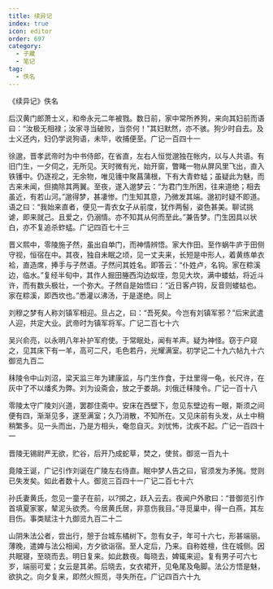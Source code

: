```yaml
---
title: 续异记
index: true
icon: editor
order: 697
category:
  - 子藏
  - 笔记
tag:
  - 佚名
---
```


《续异记》佚名  

后汉黄门郎萧士义，和帝永元二年被戮。数日前，家中常所养狗，来向其妇前而语曰：“汝极无相禄；汝家寻当破败，当奈何！”其妇默然，亦不骇。狗少时自去。及士义还内，妇仍学说狗语，未毕，收捕便至。广记一百四十一  

徐邈，晋孝武帝时为中书侍郎，在省直，左右人恒觉邈独在帐内，以与人共语。有旧门生，一夕伺之，无所见。天时微有光，始开窗，瞥睹一物从屏风里飞出，直入铁镬中。仍逐视之，无余物，唯见镬中聚菖蒲根，下有大青蚱蜢；虽疑此为魅，而古来未闻，但摘除其两翼。至夜，遂入邈梦云：“为君门生所困，往来道绝；相去虽近，有若山河。”邈得梦，甚凄惨。门生知其意，乃微发其端。邈初时疑不即道。语之曰：“我始来直者，便见一青衣女子从前度，犹作两髻，姿色甚美。聊试挑谑，即来就己。且爱之，仍溺情。亦不知其从何而至此。”兼告梦。门生因具以状白，亦不复追杀蚱蜢。广记四百七十三  

晋义熙中，零陵施子然，虽出自单门，而神情辨悟。家大作田。至作蜗牛庐于田侧守视，恒宿在中。其夜，独自未眠之顷，见一丈夫来，长短是中形人，着黄练单衣袷，直造席，捧手与子然语。子然问其姓名。即答云：“仆姓卢，名钩。家在粽溪边，临水。”复经半旬中，其作人掘田塍西沟边蚁垤，忽见大坎，满中蝼蛄，将近斗许，而有数头极壮，一个弥大。子然自是始悟曰：“近日客卢钩，反音则蝼蛄也。家在粽溪，即西坎也。”悉灌以沸汤，于是遂绝。同上  

刘穆之梦有人称刘镇军相迎。旦占之，曰：“吾死矣。今岂有刘镇军邪？”后宋武遣人迎，共定大业。武帝时为镇军将军。广记二百七十六  

吴兴俞亮，以永明八年补护军府使。于常眠处，闻有羊声。疑为神怪。窃于户窥之，见其床下有一羊，高可二尺，毛色若丹，光耀满室。初学记二十九六帖九十六御览九百二  

秣陵令中山刘沼，梁天监三年为建康监，与门生作食，于灶里得一龟，长尺许，在灰中了不以燔炙为弊。刘为设斋会，放之于娄胡。刘俄迁秣陵令。广记一百十八  

零陵太守广陵刘兴道，罢郡住斋中。安床在西壁下，忽见东壁边有一眼，斯须之间便有四，渐渐见多，遂至满室；久乃消散，不知所在。又见床前有头发，从土中稍稍繁多。见一头而出，乃是方相头，奄忽自灭。刘忧怖，沈疾不起。广记一百四十一  

晋陵无锡尉严无欲，贮谷，后开乃成蛇草，焚之，使贫。御览一百九十  

竟陵王诞，广记引作刘诞在广陵左右侍直。眠中梦人告之曰，官须发为矛旄。觉则已失发矣。如此者数十人。御览三百四十一广记二百七十六  

孙氏妻黄氏，忽见一童子在前，以?掷之，跃入云去。夜闻户外歌曰：“昔御览引作首填夏家冢，辇泥头欲秃。今居黄氏居，非意伤我目。”寻觅巢中，得一白燕，其左目伤。事类赋注十九御览九百二十二  

山阴朱法公者，尝出行，憩于台城东橘树下。忽有女子，年可十六七，形甚端丽。薄晚，遣婢与法公相闻，方夕欲诣宿。至人定后，乃来。自称姓檀，住在城侧。因共眠寝，至晓而去。明日复来。如此数夜。每晓去，婢辄来迎。复有男子可六七岁，端丽可爱；女云是其弟。后晓去，女衣裙开，见龟尾及龟脚。法公方悟是魅，欲执之。向夕复来，即然火照觅，寻失所在。广记四百六十九  
